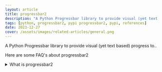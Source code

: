 ```yaml
---
layout: article
title: progressbar2
description: "A Python Progressbar library to provide visual (yet text based) progress to.."
tags: [python, progressbar2, pypi progressbar2, pypi, references]
date: 2023-12-27
cover: /assets/images/related-articles/general.png
---
```


A Python Progressbar library to provide visual (yet text based) progress to..

Here are some FAQ's about progressbar2
<details>
<summary>What is progressbar2</summary>
A Python Progressbar library to provide visual (yet text based) progress to..
</details>
